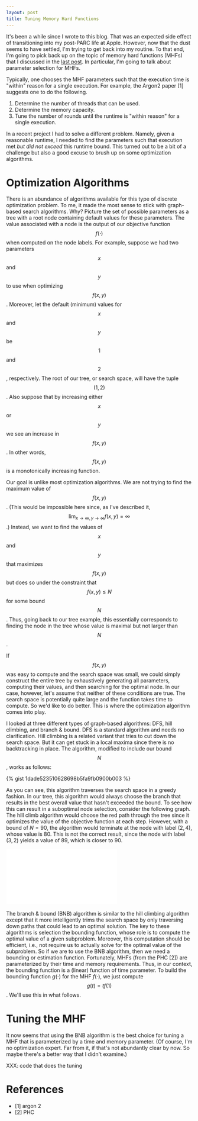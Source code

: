 ```yaml
---
layout: post
title: Tuning Memory Hard Functions
---
```


It's been a while since I wrote to this blog. That was an expected side effect of transitioning
into my post-PARC life at Apple. However, now that the dust seems to have settled, I'm trying
to get back into my routine. To that end, I'm going to pick back up on the topic of memory
hard functions (MHFs) that I discussed in the [last post](LINK). In particular, I'm going to
talk about parameter selection for MHFs.

Typically, one chooses the MHF parameters such that the execution time is "within" reason
for a single execution. For example, the Argon2 paper [1] suggests one to do the following.

1. Determine the number of threads that can be used.
2. Determine the memory capacity.
3. Tune the number of rounds until the runtime is "within reason" for a single execution.

In a recent project I had to solve a different problem. Namely, given a reasonable runtime,
I needed to find the parameters such that execution met *but did not exceed* this runtime bound.
This turned out to be a bit of a challenge but also a good excuse to brush up on some optimization
algorithms.

# Optimization Algorithms

There is an abundance of algorithms available for this type of discrete optimization problem.
To me, it made the most sense to stick with graph-based search algorithms. Why? Picture
the set of possible parameters as a tree with a root node containing default values for
these parameters. The value associated with a node is the output of our objective function
$$f(\cdot)$$ when computed on the node labels.
For example, suppose we had two parameters $$x$$ and $$y$$ to use when
optimizing $$f(x, y)$$. Moreover, let the default (minimum) values for $$x$$
and $$y$$ be $$1$$ and $$2$$, respectively. The root of our tree, or search space, will have
the tuple $$(1,2)$$. Also suppose that by increasing either $$x$$ or $$y$$ we see an
increase in $$f(x, y)$$. In other words, $$f(x,y)$$ is a monotonically increasing function.

Our goal is unlike most optimization algorithms. We are not trying to find the maximum value
of $$f(x,y)$$. (This would be impossible here since, as I've described it,
$$\lim_{x \to \infty, y \to \infty}f(x,y) = \infty$$.) Instead, we want to find the values of
$$x$$ and $$y$$ that maximizes $$f(x,y)$$ but does so under the constraint that $$f(x,y) \leq N$$
for some bound $$N$$. Thus, going back to our tree example, this essentially corresponds to
finding the node in the tree whose value is maximal but not larger than $$N$$.

If $$f(x,y)$$ was easy to compute and the search space was small, we could simply construct the
entire tree by exhaustively generating all parameters, computing their values, and then searching
for the optimal node. In our case, however, let's assume that neither of these conditions are
true. The search space is potentially quite large and the function takes time to compute. So we'd
like to do better. This is where the optimization algorithm comes into play.

I looked at three different types of graph-based algorithms: DFS, hill climbing, and branch & bound.
DFS is a standard algorithm and needs no clarification. Hill climbing is a related variant
that tries to cut down the search space. But it can get stuck in a local maxima since there
is no backtracking in place. The algorithm, modified to include our bound $$N$$, works as follows:

{% gist 1dade523510628698b5fa9fb0900b003 %}

As you can see, this algorithm traverses the search space in a greedy fashion. In our
tree, this algorithm would always choose the branch that results in the best overall value
that hasn't exceeded the bound. To see how this can result in a suboptimal node selection,
consider the following graph. The hill climb algorithm would choose the red path through
the tree since it optimizes the value of the objective function at each step. However,
with a bound of $N = 90$, the algorithm would terminate at the node with label $(2,4)$,
whose value is $80$. This is not the correct result, since the node with label $(3,2)$
yields a value of $89$, which is closer to $90$.

![Suboptimal hill climb instance](/images/hill_climb_tree.pdf)

The branch & bound (BNB) algorithm is similar to the hill climbing algorithm except that it
more intelligently trims the search space by only traversing down paths that could lead to
an optimal solution. The key to these algorithms is selection the bounding function, whose
role is to compute the optimal value of a given subproblem. Moreover, this computation
should be efficient, i.e., not require us to actually solve for the optimal value of the
subproblem. So if we are to use the BNB algorithm, then we need a bounding or estimation
function. Fortunately, MHFs (from the PHC [2]) are parameterized by their time and memory
requirements. Thus, in our context, the bounding function is a (linear) function of time parameter.
To build the bounding function $g(\cdot)$ for the MHF $f(\cdot)$, we just compute $$g(t) = tf(1)$$.
We'll use this in what follows.

# Tuning the MHF

It now seems that using the BNB algorithm is the best choice for tuning a MHF that is
parameterized by a time and memory parameter. (Of course, I'm no optimization expert. Far
from it, if that's not abundantly clear by now. So maybe there's a better way that I didn't
examine.)

XXX: code that does the tuning

# References

- [1] argon 2
- [2] PHC
